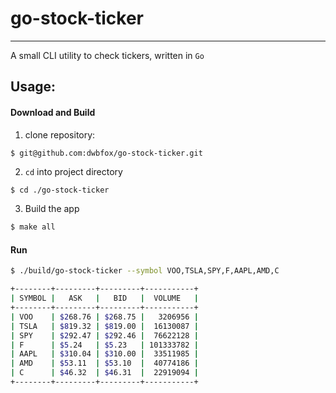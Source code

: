 # go-stock-ticker
---
A small CLI utility to check tickers, written in `Go`

## Usage:

#### Download and Build
1. clone repository:
```bash
$ git@github.com:dwbfox/go-stock-ticker.git
```

2. `cd` into project directory
```
$ cd ./go-stock-ticker
```

3. Build the app
```bash
$ make all
```

#### Run
```bash
$ ./build/go-stock-ticker --symbol VOO,TSLA,SPY,F,AAPL,AMD,C

+--------+---------+---------+-----------+
| SYMBOL |   ASK   |   BID   |  VOLUME   |
+--------+---------+---------+-----------+
| VOO    | $268.76 | $268.75 |   3206956 |
| TSLA   | $819.32 | $819.00 |  16130087 |
| SPY    | $292.47 | $292.46 |  76622128 |
| F      | $5.24   | $5.23   | 101333782 |
| AAPL   | $310.04 | $310.00 |  33511985 |
| AMD    | $53.11  | $53.10  |  40774186 |
| C      | $46.32  | $46.31  |  22919094 |
+--------+---------+---------+-----------+
```
